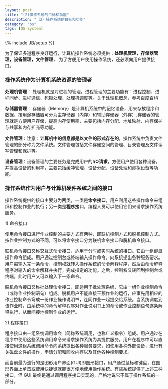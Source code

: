 ```yaml
---
layout: post
title: "(2)操作系统的目标和功能"
description: "（2）操作系统的目标和功能"
category: "os"
tags: [OS System]
---
```

{% include JB/setup %}

<p>为了保证多道程序良好运行，计算机操作系统必须提供：<strong>处理机管理，存储器管理，设备管理，文件管理</strong>， 为了方便用户使用操作系统，还必须向用户提供接口。</p>

<!--more-->

<h3>操作系统作为计算机系统资源的管理者</h3>

<p><strong>处理机管理</strong>： 处理机就是对进程的管理，进程管理的主要功能有：进程控制、进程同步、进程通信、死锁处理、处理机调度等。关于处理机概念，参考<a href="http://baike.baidu.com/view/2107226.htm">百度百科</a></p>

<p><strong>存储器管理</strong>： 存储器（Memory）是计算机系统中的记忆设备，用来存放程序和数据，按用途存储器可分为主存储器（内存）和辅助存储器（外存）,存储器的管理就是方便用户存储，提高内存使用率，主要包括内存分配、地址映射、内存保护与共享和内存扩充等功能。</p>

<p><strong>文件管理</strong>：注意：<strong>计算机中的信息都是以文件的形式存在的</strong>，操作系统中负责文件管理的部分称为文件系统。文件管理包括文件存储空间的管理、目录管理及文件读写管理和保护等。</p>

<p><strong>设备管理</strong>：设备管理的主要任务是完成用户的<strong>I/O请求</strong>，方便用户使用各种设备，并提高设备的利用率，主要包括缓冲管理、设备分配、设备处理和虛拟设备等功能。</p>

<h3>操作系统作为用户与计算机硬件系统之间的接口</h3>

<p>操作系统提供的接口主要分为两类，一类是<strong>命令接口</strong>，用户利用这些操作命令来组织和控制作业的执行；另一类是<strong>程序接口</strong>，编程人员可以使用它们来请求操作系统服务。</p>

<p>1) 命令接口</p>

<p>使用命令接口进行作业控制的主要方式有两种，即联机控制方式和脱机控制方式。按作业控制方式的不同，可以将命令接口分为联机命令接口和脱机命令接口。</p>

<p>联机命令接口又称交互式命令接口，适用于分时或实时系统的接口。它由一组键盘操作命令组成。用户通过控制台或终端输入操作命令，向系统提出各种服务要求。用户每输入完一条命令，控制权就转入操作系统的命令解释程序，然后由命令解释程序对输入的命令解释并执行，完成指定的功能。之后，控制权又转回到控制台或终端，此时用户又可以输入下一条命令。</p>

<p>脱机命令接口又称批处理命令接口，即适用于批处理系统，它由一组作业控制命令（或称作业控制语句）组成。脱机用户不能直接干预作业的运行，应事先用相应的作业控制命令穹成一份作业操作说明书，连同作业一起提交给系统。当系统调度到该作业时，由系统中的命令解释程序对作业说明书上的命令或作业控制语句遂条解释执行，从而间接地控制作业的运行。</p>

<p>2) 程序接口</p>

<p>程序接口由一组系统调用命会（简称系统调用，也称广义指令）组成。用户通过在程序中使用这些系统调用命令来请求操作系统为其提供服务。用户在程序中可以直接使用这组系统调用命令向系统提出各种服务要求，如使用各种外部设备，进行有关磁盘文件的操作，申请分配和回收内存以及其他各种控制要求。</p>

<p>而当前最为流行的是图形用户界面(GUI)即图形接口，用户通过鼠标和键盘，在图形界面上单击或使用快捷键就能很方便地使用操作系统。有些系统提供了上述三种接口，但 GUI 最终是通过调用程序接口实现的，严格地说它不属于操作系统的一部分。</p>
